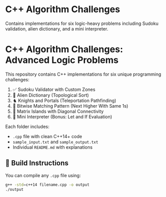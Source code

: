 # C++ Algorithm Challenges

Contains implementations for six logic-heavy problems including Sudoku validation, alien dictionary, and a mini interpreter.

# C++ Algorithm Challenges: Advanced Logic Problems

This repository contains C++ implementations for six unique programming challenges:

1. ✅ Sudoku Validator with Custom Zones
2. 🌌 Alien Dictionary (Topological Sort)
3. ♞ Knights and Portals (Teleportation Pathfinding)
4. 🔢 Bitwise Matching Pattern (Next Higher With Same 1s)
5. 🌊 Matrix Islands with Diagonal Connectivity
6. 🧠 Mini Interpreter (Bonus: Let and If Evaluation)

Each folder includes:
- `.cpp` file with clean C++14+ code
- `sample_input.txt` and `sample_output.txt`
- Individual `README.md` with explanations

## 🔧 Build Instructions

You can compile any `.cpp` file using:

```bash
g++ -std=c++14 filename.cpp -o output
./output
